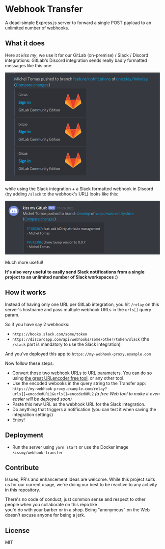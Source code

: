 # Webhook Transfer

A dead-simple Express.js server to forward a single POST payload to an unlimited number of webhooks.

## What it does
Here at *kiss my*, we use it for our GitLab (on-premise) / Slack / Discord integrations: GitLab's Discord integration sends really badly formatted messages like this one:  

![result with gitlab discord integration](docs/gitlab-discord.png) 

while using the Slack integration + a Slack formatted webhook in Discord (by adding `/slack` to the webhook's URL) looks like this:  

![result with gitlab slack integration](docs/gitlab-discord-slack.png)

Much more useful!

**It's also very useful to easily send Slack notifications from a single project to an unlimited number of Slack workspaces :)**

## How it works
Instead of having only one URL per GitLab integration, you hit `/relay` on this server's hostname and pass multiple webhook URLs in the `urls[]` query param.  

So if you have say 2 webhooks:  
* `https://hooks.slack.com/some/token`  
* `https://discordapp.com/api/webhooks/some/other/token/slack` (the `/slack` part is mandatory to use the Slack integration)

And you've deployed this app to `https://my-webhook-proxy.example.com`

Now follow these steps:  
* Convert those two webhook URLs to URL parameters. You can do so using [the great URLencoder free tool](https://www.urlencoder.org/), or any other tool.  
* Use the encoded webooks in the query string to the Transfer app: `https://my-webhook-proxy.example.com/relay?urls[]=encodedURL1&urls[]=encodedURL2` *(a free Web tool to make it even easier will be deployed soon)*  
* Paste this new URL as the webhook URL for the Slack integration.  
* Do anything that triggers a notification (you can test it when saving the integration settings)    
* Enjoy!  

## Deployment
* Run the server using `yarn start` or use the Docker image `kissmy/webhook-transfer`  

## Contribute
Issues, PR's and enhancement ideas are welcome. While this project suits us for our current usage, we're doing our 
best to be reactive to any activity in this repository.  

There's no code of conduct, just common sense and respect to other people when you collaborate on this repo like  
you'd do with your barber or in a shop. Being "anonymous" on the Web doesn't excuse anyone for being a jerk. 

## License
MIT  
